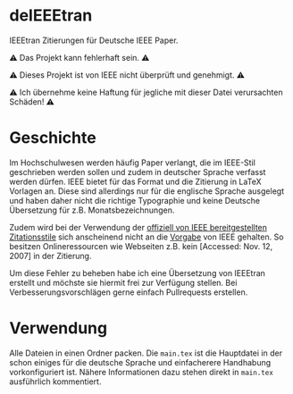 # deIEEEtran
IEEEtran Zitierungen für Deutsche IEEE Paper.

:warning: Das Projekt kann fehlerhaft sein. :warning:

:warning: Dieses Projekt ist von IEEE nicht überprüft und genehmigt. :warning:

:warning: Ich übernehme keine Haftung für jegliche mit dieser Datei verursachten Schäden! :warning:

# Geschichte
Im Hochschulwesen werden häufig Paper verlangt, die im IEEE-Stil geschrieben werden sollen und zudem in deutscher Sprache verfasst werden dürfen. IEEE bietet für das Format und die Zitierung in LaTeX Vorlagen an. Diese sind allerdings nur für die englische Sprache ausgelegt und haben daher nicht die richtige Typographie und keine Deutsche Übersetzung für z.B. Monatsbezeichnungen.

Zudem wird bei der Verwendung der [offiziell von IEEE bereitgestellten Zitationsstile](https://www.ctan.org/texarchive/macros/latex/contrib/IEEEtran/bibtex) sich anscheinend nicht an die [Vorgabe](https://ieee-dataport.org/sites/default/files/analysis/27/IEEE%20Citation%20Guidelines.pdf) von IEEE gehalten. So besitzen Onlineressourcen wie Webseiten z.B. kein [Accessed: Nov. 12, 2007] in der Zitierung.

Um diese Fehler zu beheben habe ich eine Übersetzung von IEEEtran erstellt und möchste sie hiermit frei zur Verfügung stellen. Bei Verbesserungsvorschlägen gerne einfach Pullrequests erstellen.

# Verwendung
Alle Dateien in einen Ordner packen. Die `main.tex` ist die Hauptdatei in der schon einiges für die deutsche Sprache und einfacherere Handhabung vorkonfiguriert ist. Nähere Informationen dazu stehen direkt in `main.tex` ausführlich kommentiert.
